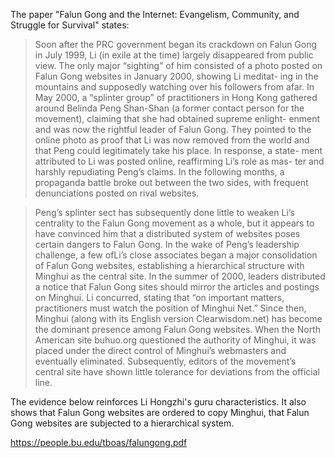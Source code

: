 The paper "Falun Gong and the Internet: Evangelism, Community, and Struggle for Survival" states:

> Soon after the PRC government began its crackdown on Falun Gong in July 1999, Li (in exile at the time) largely disappeared from public view. The only major “sighting” of him consisted of a photo posted on Falun Gong websites in January 2000, showing Li meditat- ing in the mountains and supposedly watching over his followers from afar. In May 2000, a “splinter group” of practitioners in Hong Kong gathered around Belinda Peng Shan-Shan (a former contact person for the movement), claiming that she had obtained supreme enlight- enment and was now the rightful leader of Falun Gong. They pointed to the online photo as proof that Li was now removed from the world and that Peng could legitimately take his place. In response, a state- ment attributed to Li was posted online, reaffirming Li’s role as mas- ter and harshly repudiating Peng’s claims. In the following months, a propaganda battle broke out between the two sides, with frequent denunciations posted on rival websites.

> Peng’s splinter sect has subsequently done little to weaken Li’s centrality to the Falun Gong movement as a whole, but it appears to have convinced him that a distributed system of websites poses certain dangers to Falun Gong. In the wake of Peng’s leadership challenge, a few ofLi’s close associates began a major consolidation of Falun Gong websites, establishing a hierarchical structure with Minghui as the central site. In the summer of 2000, leaders distributed a notice that Falun Gong sites should mirror the articles and postings on Minghui. Li concurred, stating that “on important matters, practitioners must watch the position of Minghui Net.” Since then, Minghui (along with its English version Clearwisdom.net) has become the dominant presence among Falun Gong websites. When the North American site buhuo.org questioned the authority of Minghui, it was placed under the direct control of Minghui’s webmasters and eventually eliminated. Subsequently, editors of the movement’s central site have shown little tolerance for deviations from the official line.

The evidence below reinforces Li Hongzhi's guru characteristics. It also shows that Falun Gong websites are ordered to copy Minghui, that Falun Gong websites are subjected to a hierarchical system.

https://people.bu.edu/tboas/falungong.pdf
